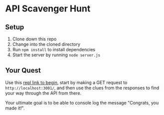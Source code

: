 # API Scavenger Hunt

## Setup

1. Clone down this repo
1. Change into the cloned directory
1. Run `npm install` to install dependencies
1. Start the server by running `node server.js`

## Your Quest

Use this [repl link to begin](https://repl.it/languages/babel), start by making a GET request to `http://localhost:3001/`, and then use the clues from the responses to find your way through the API from there.

Your ultimate goal is to be able to console log the message "Congrats, you made it!".
